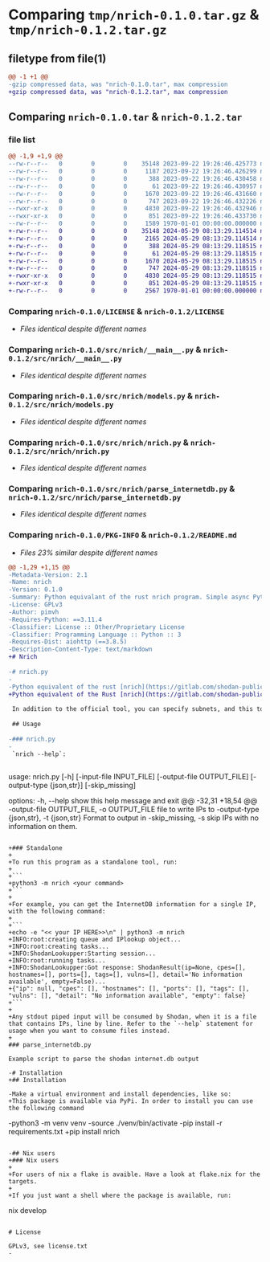 # Comparing `tmp/nrich-0.1.0.tar.gz` & `tmp/nrich-0.1.2.tar.gz`

## filetype from file(1)

```diff
@@ -1 +1 @@
-gzip compressed data, was "nrich-0.1.0.tar", max compression
+gzip compressed data, was "nrich-0.1.2.tar", max compression
```

## Comparing `nrich-0.1.0.tar` & `nrich-0.1.2.tar`

### file list

```diff
@@ -1,9 +1,9 @@
--rw-r--r--   0        0        0    35148 2023-09-22 19:26:46.425773 nrich-0.1.0/LICENSE
--rw-r--r--   0        0        0     1187 2023-09-22 19:26:46.426299 nrich-0.1.0/README.md
--rw-r--r--   0        0        0      388 2023-09-22 19:26:46.430458 nrich-0.1.0/pyproject.toml
--rw-r--r--   0        0        0       61 2023-09-22 19:26:46.430957 nrich-0.1.0/src/nrich/__init__.py
--rw-r--r--   0        0        0     1670 2023-09-22 19:26:46.431660 nrich-0.1.0/src/nrich/__main__.py
--rw-r--r--   0        0        0      747 2023-09-22 19:26:46.432226 nrich-0.1.0/src/nrich/models.py
--rwxr-xr-x   0        0        0     4830 2023-09-22 19:26:46.432946 nrich-0.1.0/src/nrich/nrich.py
--rwxr-xr-x   0        0        0      851 2023-09-22 19:26:46.433730 nrich-0.1.0/src/nrich/parse_internetdb.py
--rw-r--r--   0        0        0     1589 1970-01-01 00:00:00.000000 nrich-0.1.0/PKG-INFO
+-rw-r--r--   0        0        0    35148 2024-05-29 08:13:29.114514 nrich-0.1.2/LICENSE
+-rw-r--r--   0        0        0     2165 2024-05-29 08:13:29.114514 nrich-0.1.2/README.md
+-rw-r--r--   0        0        0      388 2024-05-29 08:13:29.118515 nrich-0.1.2/pyproject.toml
+-rw-r--r--   0        0        0       61 2024-05-29 08:13:29.118515 nrich-0.1.2/src/nrich/__init__.py
+-rw-r--r--   0        0        0     1670 2024-05-29 08:13:29.118515 nrich-0.1.2/src/nrich/__main__.py
+-rw-r--r--   0        0        0      747 2024-05-29 08:13:29.118515 nrich-0.1.2/src/nrich/models.py
+-rwxr-xr-x   0        0        0     4830 2024-05-29 08:13:29.118515 nrich-0.1.2/src/nrich/nrich.py
+-rwxr-xr-x   0        0        0      851 2024-05-29 08:13:29.118515 nrich-0.1.2/src/nrich/parse_internetdb.py
+-rw-r--r--   0        0        0     2567 1970-01-01 00:00:00.000000 nrich-0.1.2/PKG-INFO
```

### Comparing `nrich-0.1.0/LICENSE` & `nrich-0.1.2/LICENSE`

 * *Files identical despite different names*

### Comparing `nrich-0.1.0/src/nrich/__main__.py` & `nrich-0.1.2/src/nrich/__main__.py`

 * *Files identical despite different names*

### Comparing `nrich-0.1.0/src/nrich/models.py` & `nrich-0.1.2/src/nrich/models.py`

 * *Files identical despite different names*

### Comparing `nrich-0.1.0/src/nrich/nrich.py` & `nrich-0.1.2/src/nrich/nrich.py`

 * *Files identical despite different names*

### Comparing `nrich-0.1.0/src/nrich/parse_internetdb.py` & `nrich-0.1.2/src/nrich/parse_internetdb.py`

 * *Files identical despite different names*

### Comparing `nrich-0.1.0/PKG-INFO` & `nrich-0.1.2/README.md`

 * *Files 23% similar despite different names*

```diff
@@ -1,29 +1,15 @@
-Metadata-Version: 2.1
-Name: nrich
-Version: 0.1.0
-Summary: Python equivalant of the rust nrich program. Simple async Python program to interact with the Shodan InternetDB API.
-License: GPLv3
-Author: pimvh
-Requires-Python: ==3.11.4
-Classifier: License :: Other/Proprietary License
-Classifier: Programming Language :: Python :: 3
-Requires-Dist: aiohttp (==3.8.5)
-Description-Content-Type: text/markdown
+# Nrich
 
-# nrich.py
-
-Python equivalent of the rust [nrich](https://gitlab.com/shodan-public/nrich) program, developed by Shodan. Simple async Python program to interact with the Shodan InternetDB API.
+Python equivalent of the Rust [nrich](https://gitlab.com/shodan-public/nrich) program, developed by Shodan. Simple async Python program to interact with the Shodan InternetDB API.
 
 In addition to the official tool, you can specify subnets, and this tool just unpacks them.
 
 ## Usage
 
-### nrich.py
-
 `nrich --help`:
 
 ```
 usage: nrich.py [-h] [-input-file INPUT_FILE] [-output-file OUTPUT_FILE] [-output-type {json,str}] [-skip_missing]
 
 options:
   -h, --help            show this help message and exit
@@ -32,31 +18,54 @@
   -output-file OUTPUT_FILE, -o OUTPUT_FILE
                         file to write IPs to
   -output-type {json,str}, -t {json,str}
                         Format to output in
   -skip_missing, -s     skip IPs with no information on them.
 ```
 
+### Standalone
+
+To run this program as a standalone tool, run:
+
+```
+python3 -m nrich <your command>
+```
+
+For example, you can get the InternetDB information for a single IP, with the following command:
+
+```
+echo -e "<< your IP HERE>>\n" | python3 -m nrich
+INFO:root:creating queue and IPlookup object...
+INFO:root:creating tasks...
+INFO:ShodanLookupper:Starting session...
+INFO:root:running tasks...
+INFO:ShodanLookupper:Got response: ShodanResult(ip=None, cpes=[], hostnames=[], ports=[], tags=[], vulns=[], detail='No information available', empty=False)...
+{"ip": null, "cpes": [], "hostnames": [], "ports": [], "tags": [], "vulns": [], "detail": "No information available", "empty": false}
+```
+
+Any stdout piped input will be consumed by Shodan, when it is a file that contains IPs, line by line. Refer to the `--help` statement for usage when you want to consume files instead.
+
 ### parse_internetdb.py
 
 Example script to parse the shodan internet.db output
 
-# Installation
+## Installation
 
-Make a virtual environment and install dependencies, like so:
+This package is available via PyPi. In order to install you can use the following command
 
 ```
-python3 -m venv venv
-source ./venv/bin/activate
-pip install -r requirements.txt
+pip install nrich
 ```
 
-## Nix users
+### Nix users
+
+For users of nix a flake is avaible. Have a look at flake.nix for the targets.
+
+If you just want a shell where the package is available, run:
 
 ```
 nix develop
 ```
 
 # License
 
 GPLv3, see license.txt
-
```

